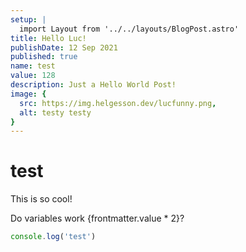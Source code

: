 ```yaml
---
setup: |
  import Layout from '../../layouts/BlogPost.astro'
title: Hello Luc!
publishDate: 12 Sep 2021
published: true
name: test
value: 128
description: Just a Hello World Post!
image: {
  src: https://img.helgesson.dev/lucfunny.png,
  alt: testy testy
}
---
```

# test

This is so cool!

Do variables work {frontmatter.value * 2}?

```js
console.log('test')
```
